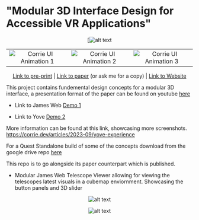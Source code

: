# "Modular 3D Interface Design for Accessible VR Applications"

<div align="center">

[![alt text](https://pbs.twimg.com/media/F1HAGbZXwAM2_qw?format=jpg&name=4096x4096)
<table>
  <tr>
    <td align="center"><img src="https://github.com/corriedotdev/ev-dataset/blob/main/ChargeScotland/1.gif?raw=true" alt="Corrie UI Animation 1"></td>
    <td align="center"><img src="https://github.com/corriedotdev/ev-dataset/blob/main/ChargeScotland/2.gif?raw=true" alt="Corrie UI Animation 2"></td>
    <td align="center"><img src="https://github.com/corriedotdev/ev-dataset/blob/main/ChargeScotland/3.gif?raw=true" alt="Corrie UI Animation 3"></td>
  </tr>
</table>


[Link to pre-print](https://arxiv.org/abs/2304.10541) | [Link to paper](https://link.springer.com/chapter/10.1007/978-3-031-35634-6_2) (or ask me for a copy) | [Link to Website]()
</div>

This project contains fundemental design concepts for a modular 3D interface, a presentation format of the paper can be found on youtube [here](https://youtu.be/3NhJOPAUMCs)


- Link to James Web [Demo 1](https://github.com/corriedotdev/vr-modular-3d-gui/releases/tag/vr) 

- Link to Yove [Demo 2](https://drive.google.com/file/d/12H8ig6VHB-xfK5jMU2KUZYuKxU-UOFOu/view)

More information can be found at this link, showcasing more screenshots. https://corrie.dev/articles/2023-09/yove-experience


For a Quest Standalone build of some of the concepts download from the google drive repo [here](https://drive.google.com/file/d/1f1UChn_PTZ3-zaEyFtoxdKnl6UutDm4u/view?usp=sharing)

This repo is to go alongside its paper counterpart which is published.

* Modular James Web Telescope Viewer allowing for viewing the telescopes latest visuals in a cubemap enviornment. Showcasing the button panels and 3D slider


<div align="center">
  
![alt text](https://corrie.dev/img/modular/ui.gif)
  
![alt text](https://corrie.dev/img/modular/new.PNG)

</div>
